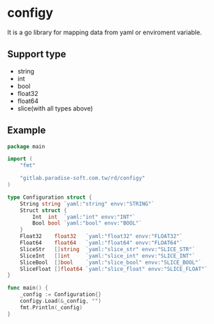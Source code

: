 # configy
It is a go library for mapping data from yaml or enviroment variable.

## Support type
* string
* int
* bool
* float32
* float64
* slice(with all types above)

## Example
```go
package main

import (
	"fmt"

	"gitlab.paradise-soft.com.tw/rd/configy"
)

type Configuration struct {
	String string `yaml:"string" envv:"STRING"`
	Struct struct {
		Int  int  `yaml:"int" envv:"INT"`
		Bool bool `yaml:"bool" envv:"BOOL"`
	}
	Float32    float32   `yaml:"float32" envv:"FLOAT32"`
	Float64    float64   `yaml:"float64" envv:"FLOAT64"`
	SliceStr   []string  `yaml:"slice_str" envv:"SLICE_STR"`
	SliceInt   []int     `yaml:"slice_int" envv:"SLICE_INT"`
	SliceBool  []bool    `yaml:"slice_bool" envv:"SLICE_BOOL"`
	SliceFloat []float64 `yaml:"slice_float" envv:"SLICE_FLOAT"`
}

func main() {
	_config := Configuration{}
	configy.Load(&_config, "")
	fmt.Println(_config)
}
```
